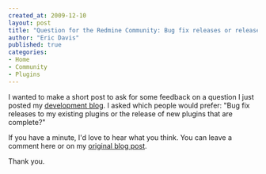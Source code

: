 ```yaml
---
created_at: 2009-12-10
layout: post
title: "Question for the Redmine Community: Bug fix releases or release new plugins?"
author: "Eric Davis"
published: true
categories:
- Home
- Community
- Plugins
---
```


I wanted to make a short post to ask for some feedback on a question I just posted my [development blog][blog]. I asked which people would prefer: "Bug fix releases to my existing plugins or the release of new plugins that are complete?"

If you have a minute, I'd love to hear what you think.  You can leave a comment here or on my [original blog post][blog].

Thank you.

[blog]: http://theadmin.org/articles/2009/12/10/question-bug-fix-releases-or-new-releases/
